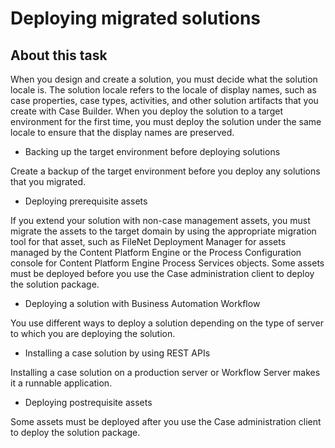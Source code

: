 # Deploying migrated solutions

## About this task

When you design and create a solution, you must decide what the solution locale
is. The solution locale refers to the locale of display names, such as case properties, case types,
activities, and other solution artifacts that you create with Case Builder. When you deploy the solution to a target environment
for the first time, you must deploy the solution under the same locale to ensure that the display
names are preserved.

- Backing up the target environment before deploying solutions

Create a backup of the target environment before you deploy any solutions that you migrated.
- Deploying prerequisite assets

If you extend your solution with non-case management assets, you must migrate the assets to the target domain by using the appropriate migration tool for that asset, such as FileNet Deployment Manager for assets managed by the Content Platform Engine or the Process Configuration console for Content Platform Engine Process Services objects. Some assets must be deployed before you use the  Case administration client to deploy the solution package.
- Deploying a solution with Business Automation Workflow

You use different ways to deploy a solution depending on the type of server to which you are deploying the solution.
- Installing a case solution by using REST APIs

Installing a case solution on a production server or Workflow Server makes it a runnable application.
- Deploying postrequisite assets

Some assets must be deployed after you use the Case administration client to deploy the solution package.